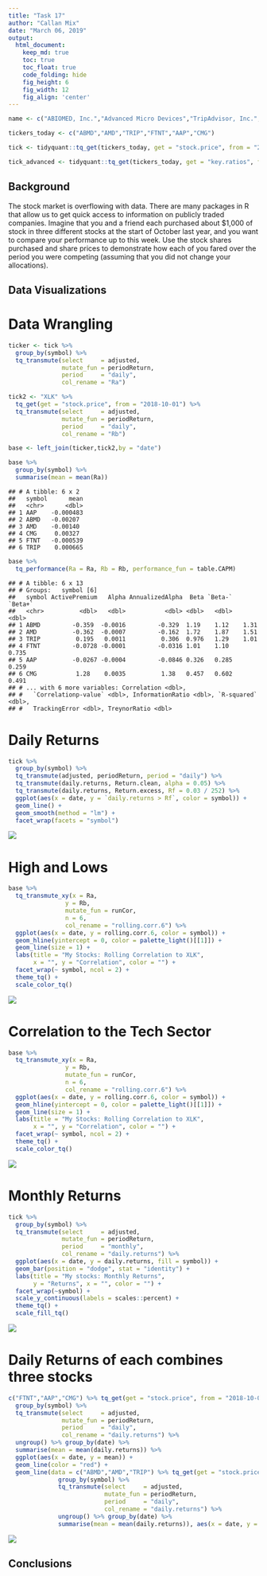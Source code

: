 ```yaml
---
title: "Task 17"
author: "Callan Mix"
date: "March 06, 2019"
output:
  html_document:  
    keep_md: true
    toc: true
    toc_float: true
    code_folding: hide
    fig_height: 6
    fig_width: 12
    fig_align: 'center'
---
```







```r
name <- c("ABIOMED, Inc.","Advanced Micro Devices","TripAdvisor, Inc.","Fortinet, Inc.","Advance Auto Parts, Inc.","Chipotle Mexican Grill, Inc.")

tickers_today <- c("ABMD","AMD","TRIP","FTNT","AAP","CMG")

tick <- tidyquant::tq_get(tickers_today, get = "stock.price", from = "2018-10-01") 

tick_advanced <- tidyquant::tq_get(tickers_today, get = "key.ratios", from = "2018-10-01") %>% unnest()
```

## Background

The stock market is overflowing with data. There are many packages in R that allow us to get quick access to information on publicly traded companies. Imagine that you and a friend each purchased about $1,000 of stock in three different stocks at the start of October last year, and you want to compare your performance up to this week. Use the stock shares purchased and share prices to demonstrate how each of you fared over the period you were competing (assuming that you did not change your allocations).



## Data Visualizations

# Data Wrangling

```r
ticker <- tick %>% 
  group_by(symbol) %>% 
  tq_transmute(select     = adjusted, 
               mutate_fun = periodReturn, 
               period     = "daily", 
               col_rename = "Ra")

tick2 <- "XLK" %>% 
  tq_get(get = "stock.price", from = "2018-10-01") %>% 
  tq_transmute(select     = adjusted, 
               mutate_fun = periodReturn, 
               period     = "daily", 
               col_rename = "Rb")

base <- left_join(ticker,tick2,by = "date")

base %>% 
  group_by(symbol) %>% 
  summarise(mean = mean(Ra))
```

```
## # A tibble: 6 x 2
##   symbol      mean
##   <chr>      <dbl>
## 1 AAP    -0.000483
## 2 ABMD   -0.00207 
## 3 AMD    -0.00140 
## 4 CMG     0.00327 
## 5 FTNT   -0.000539
## 6 TRIP    0.000665
```

```r
base %>% 
  tq_performance(Ra = Ra, Rb = Rb, performance_fun = table.CAPM)
```

```
## # A tibble: 6 x 13
## # Groups:   symbol [6]
##   symbol ActivePremium   Alpha AnnualizedAlpha  Beta `Beta-` `Beta+`
##   <chr>          <dbl>   <dbl>           <dbl> <dbl>   <dbl>   <dbl>
## 1 ABMD         -0.359  -0.0016         -0.329  1.19    1.12    1.31 
## 2 AMD          -0.362  -0.0007         -0.162  1.72    1.87    1.51 
## 3 TRIP          0.195   0.0011          0.306  0.976   1.29    1.01 
## 4 FTNT         -0.0728 -0.0001         -0.0316 1.01    1.10    0.735
## 5 AAP          -0.0267 -0.0004         -0.0846 0.326   0.285   0.259
## 6 CMG           1.28    0.0035          1.38   0.457   0.602   0.491
## # ... with 6 more variables: Correlation <dbl>,
## #   `Correlationp-value` <dbl>, InformationRatio <dbl>, `R-squared` <dbl>,
## #   TrackingError <dbl>, TreynorRatio <dbl>
```

# Daily Returns


```r
tick %>%     
  group_by(symbol) %>%
  tq_transmute(adjusted, periodReturn, period = "daily") %>%
  tq_transmute(daily.returns, Return.clean, alpha = 0.05) %>%
  tq_transmute(daily.returns, Return.excess, Rf = 0.03 / 252) %>% 
  ggplot(aes(x = date, y = `daily.returns > Rf`, color = symbol)) +
  geom_line() +
  geom_smooth(method = "lm") +
  facet_wrap(facets = "symbol")
```

![](task_17_stock_files/figure-html/tidy_data-1.png)<!-- -->

# High and Lows


```r
base %>%
  tq_transmute_xy(x = Ra, 
                y = Rb,
                mutate_fun = runCor,
                n = 6,
                col_rename = "rolling.corr.6") %>% 
  ggplot(aes(x = date, y = rolling.corr.6, color = symbol)) +
  geom_hline(yintercept = 0, color = palette_light()[[1]]) +
  geom_line(size = 1) +
  labs(title = "My Stocks: Rolling Correlation to XLK",
       x = "", y = "Correlation", color = "") +
  facet_wrap(~ symbol, ncol = 2) +
  theme_tq() + 
  scale_color_tq()  
```

![](task_17_stock_files/figure-html/plot_data-1.png)<!-- -->

# Correlation to the Tech Sector


```r
base %>%
  tq_transmute_xy(x = Ra, 
                y = Rb,
                mutate_fun = runCor,
                n = 6,
                col_rename = "rolling.corr.6") %>% 
  ggplot(aes(x = date, y = rolling.corr.6, color = symbol)) +
  geom_hline(yintercept = 0, color = palette_light()[[1]]) +
  geom_line(size = 1) +
  labs(title = "My Stocks: Rolling Correlation to XLK",
       x = "", y = "Correlation", color = "") +
  facet_wrap(~ symbol, ncol = 2) +
  theme_tq() + 
  scale_color_tq()  
```

![](task_17_stock_files/figure-html/unnamed-chunk-3-1.png)<!-- -->

# Monthly Returns


```r
tick %>% 
  group_by(symbol) %>% 
  tq_transmute(select     = adjusted, 
               mutate_fun = periodReturn, 
               period     = "monthly", 
               col_rename = "daily.returns") %>% 
  ggplot(aes(x = date, y = daily.returns, fill = symbol)) +
  geom_bar(position = "dodge", stat = "identity") +
  labs(title = "My stocks: Monthly Returns",
       y = "Returns", x = "", color = "") +
  facet_wrap(~symbol) +
  scale_y_continuous(labels = scales::percent) +
  theme_tq() +
  scale_fill_tq()
```

![](task_17_stock_files/figure-html/unnamed-chunk-4-1.png)<!-- -->

# Daily Returns of each combines three stocks


```r
c("FTNT","AAP","CMG") %>% tq_get(get = "stock.price", from = "2018-10-01") %>% 
  group_by(symbol) %>% 
  tq_transmute(select     = adjusted, 
               mutate_fun = periodReturn, 
               period     = "daily", 
               col_rename = "daily.returns") %>% 
  ungroup() %>% group_by(date) %>% 
  summarise(mean = mean(daily.returns)) %>% 
  ggplot(aes(x = date, y = mean)) +
  geom_line(color = "red") +
  geom_line(data = c("ABMD","AMD","TRIP") %>% tq_get(get = "stock.price", from = "2018-10-01") %>% 
              group_by(symbol) %>% 
              tq_transmute(select     = adjusted, 
                           mutate_fun = periodReturn, 
                           period     = "daily", 
                           col_rename = "daily.returns") %>% 
              ungroup() %>% group_by(date) %>% 
              summarise(mean = mean(daily.returns)), aes(x = date, y = mean), color = "blue")
```

![](task_17_stock_files/figure-html/unnamed-chunk-5-1.png)<!-- -->

## Conclusions
